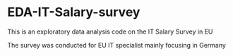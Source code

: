 # EDA-IT-Salary-survey
This is an exploratory data analysis code on the IT Salary Survey in EU

The survey was conducted for EU IT specialist mainly focusing in Germany
